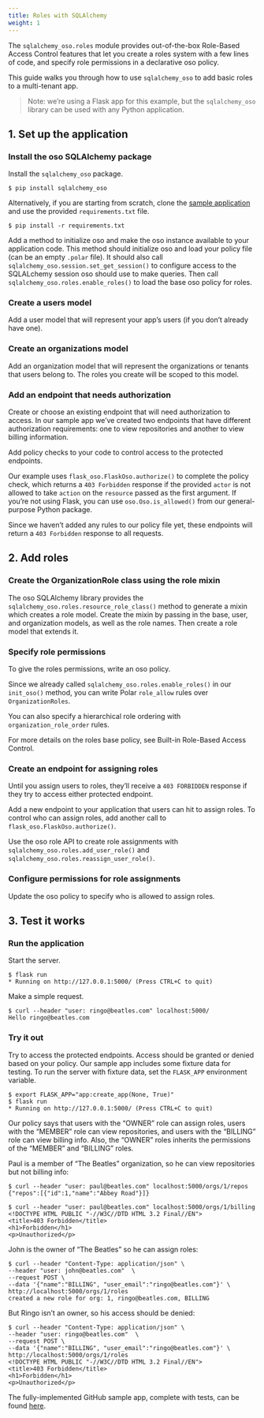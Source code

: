 ```yaml
---
title: Roles with SQLAlchemy
weight: 1
---
```


The `sqlalchemy_oso.roles` module provides out-of-the-box Role-Based Access Control features that
let you create a roles system  with a few lines of code, and specify role permissions
in a declarative oso policy.

This guide walks you through how to use `sqlalchemy_oso` to add basic roles to a multi-tenant app.

> Note: we’re using a Flask app for this example, but the
> `sqlalchemy_oso` library can be used with any Python application.

## 1. Set up the application

### Install the oso SQLAlchemy package

Install the `sqlalchemy_oso` package.

```
$ pip install sqlalchemy_oso
```

Alternatively, if you are starting from scratch, clone the [sample
application](https://github.com/osohq/oso-sqlalchemy-roles-guide/tree/main)
and use the provided `requirements.txt` file.

```
$ pip install -r requirements.txt
```

Add a method to initialize oso and make the oso instance available to your
application code. This method should initialize oso and load your policy file
(can be an empty `.polar` file). It should also call
`sqlalchemy_oso.session.set_get_session()` to configure access to the
SQLALchemy session oso should use to make queries. Then call
`sqlalchemy_oso.roles.enable_roles()` to load the base oso policy for
roles.

### Create a users model

Add a user model that will represent your app’s users (if you don’t already have one).

### Create an organizations model

Add an organization model that will represent the organizations or tenants
that users belong to. The roles you create will be scoped to this model.

### Add an endpoint that needs authorization

Create or choose an existing endpoint that will need authorization to access.
In our sample app we’ve created two endpoints that have different authorization
requirements: one to view repositories and another to view billing
information.

Add policy checks to your code to control access to the protected endpoints.

Our example uses `flask_oso.FlaskOso.authorize()` to complete the
policy check, which returns a `403 Forbidden` response if the provided
`actor` is not allowed to take `action` on the `resource` passed as the
first argument. If you’re not using Flask, you can use
`oso.Oso.is_allowed()` from our general-purpose Python package.

Since we haven’t added any rules to our policy file yet, these endpoints will
return a `403 Forbidden` response to all requests.

## 2. Add roles

### Create the OrganizationRole class using the role mixin

The oso SQLAlchemy library provides the
`sqlalchemy_oso.roles.resource_role_class()` method to generate a
mixin which creates a role model. Create the mixin by passing in the base,
user, and organization models, as well as the role names. Then create a role
model that extends it.

### Specify role permissions

To give the roles permissions, write an oso policy.

Since we already called `sqlalchemy_oso.roles.enable_roles()` in our `init_oso()` method,
you can write Polar `role_allow` rules over `OrganizationRoles`.

You can also specify a hierarchical role ordering with `organization_role_order` rules.

For more details on the roles base policy, see Built-in Role-Based Access Control.

### Create an endpoint for assigning roles

Until you assign users to roles, they’ll receive a `403 FORBIDDEN` response if they try to
access either protected endpoint.

Add a new endpoint to your application that users can hit to assign roles. To
control who can assign roles, add another call to
`flask_oso.FlaskOso.authorize()`.

Use the oso role API to create role assignments with
`sqlalchemy_oso.roles.add_user_role()` and
`sqlalchemy_oso.roles.reassign_user_role()`.

### Configure permissions for role assignments

Update the oso policy to specify who is allowed to assign roles.

## 3. Test it works

### Run the application

Start the server.

```
$ flask run
* Running on http://127.0.0.1:5000/ (Press CTRL+C to quit)
```

Make a simple request.

```
$ curl --header "user: ringo@beatles.com" localhost:5000/
Hello ringo@beatles.com
```

### Try it out

Try to access the protected endpoints. Access should be granted or denied
based on your policy. Our sample app includes some fixture data for testing.
To run the server with fixture data, set the `FLASK_APP` environment
variable.

```
$ export FLASK_APP="app:create_app(None, True)"
$ flask run
* Running on http://127.0.0.1:5000/ (Press CTRL+C to quit)
```

Our policy says that users with the
“OWNER” role can assign roles, users with the “MEMBER” role can view
repositories, and users with the “BILLING” role can view billing info. Also, the
“OWNER” roles inherits the permissions of the “MEMBER” and “BILLING” roles.

Paul is a member of “The Beatles” organization, so he can view repositories but not
billing info:

```
$ curl --header "user: paul@beatles.com" localhost:5000/orgs/1/repos
{"repos":[{"id":1,"name":"Abbey Road"}]}

$ curl --header "user: paul@beatles.com" localhost:5000/orgs/1/billing
<!DOCTYPE HTML PUBLIC "-//W3C//DTD HTML 3.2 Final//EN">
<title>403 Forbidden</title>
<h1>Forbidden</h1>
<p>Unauthorized</p>
```

John is the owner of “The Beatles” so he can assign roles:

```
$ curl --header "Content-Type: application/json" \
--header "user: john@beatles.com"  \
--request POST \
--data '{"name":"BILLING", "user_email":"ringo@beatles.com"}' \
http://localhost:5000/orgs/1/roles
created a new role for org: 1, ringo@beatles.com, BILLING
```

But Ringo isn’t an owner, so his access should be denied:

```
$ curl --header "Content-Type: application/json" \
--header "user: ringo@beatles.com"  \
--request POST \
--data '{"name":"BILLING", "user_email":"ringo@beatles.com"}' \
http://localhost:5000/orgs/1/roles
<!DOCTYPE HTML PUBLIC "-//W3C//DTD HTML 3.2 Final//EN">
<title>403 Forbidden</title>
<h1>Forbidden</h1>
<p>Unauthorized</p>
```

The fully-implemented GitHub sample app, complete with tests, can be found [here](https://github.com/osohq/oso-sqlalchemy-roles-guide/tree/basic_roles_complete).
